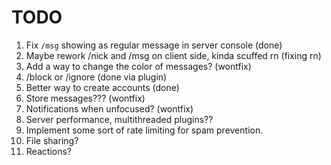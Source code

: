 
# TODO

1) Fix `/msg` showing as regular message in server console (done)
2) Maybe rework /nick and /msg on client side, kinda scuffed rn (fixing rn)
3) Add a way to change the color of messages? (wontfix)
4) /block or /ignore (done via plugin)
5) Better way to create accounts (done)
6) Store messages??? (wontfix)
7) Notifications when unfocused? (wontfix)
8) Server performance, multithreaded plugins??
9) Implement some sort of rate limiting for spam prevention.
10) File sharing?
11) Reactions?
